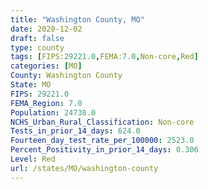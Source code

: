 ```yaml
---
title: "Washington County, MO"
date: 2020-12-02
draft: false
type: county
tags: [FIPS:29221.0,FEMA:7.0,Non-core,Red]
categories: [MO]
County: Washington County
State: MO
FIPS: 29221.0
FEMA_Region: 7.0
Population: 24730.0
NCHS_Urban_Rural_Classification: Non-core
Tests_in_prior_14_days: 624.0
Fourteen_day_test_rate_per_100000: 2523.0
Percent_Positivity_in_prior_14_days: 0.306
Level: Red
url: /states/MO/washington-county
---
```



